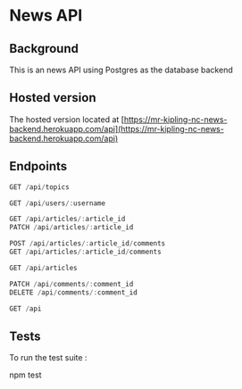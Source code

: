 # News API
## Background

This is an news API using Postgres as the database backend

## Hosted version

The hosted version located at  [https://mr-kipling-nc-news-backend.herokuapp.com/api](https://mr-kipling-nc-news-backend.herokuapp.com/api)


## Endpoints

```js
GET /api/topics

GET /api/users/:username

GET /api/articles/:article_id
PATCH /api/articles/:article_id

POST /api/articles/:article_id/comments
GET /api/articles/:article_id/comments

GET /api/articles

PATCH /api/comments/:comment_id
DELETE /api/comments/:comment_id

GET /api
```


## Tests

To run the test suite :

npm test

